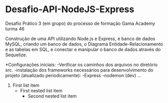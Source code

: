 # Desafio-API-NodeJS-Express
Desafio Prático 3 (em grupo) do processo de formação Gama Academy turma 46

Construção de uma API utilizando Node.js e Express, e banco de dados MySQL, criando um banco de dados, o Diagrama Entidade-Relacionamento e as tabelas em SQL, e conectar e manipular o banco de dados através do Sequelize.


*Configurações iniciais:
  -Verificar os caminhos dos arquivos no diretório src.
  -instalação dos frameworks necessários para desenvolvimento do projeto (atualizado periodicamente):
    -Express
    -nodemon (dev)
    ...

1. First list item
   - First nested list item
     - Second nested list item

